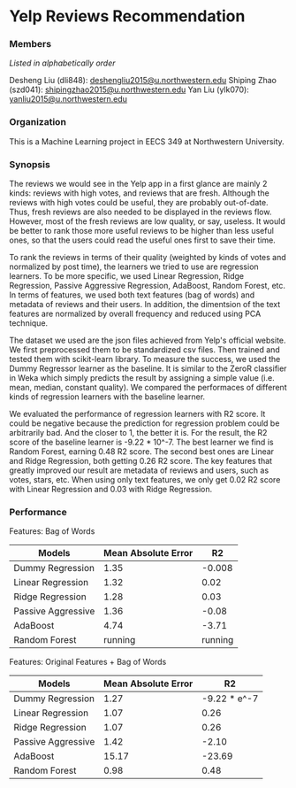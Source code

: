 # Yelp Reviews Recommendation

### Members

_Listed in alphabetically order_

Desheng Liu (dli848): deshengliu2015@u.northwestern.edu
Shiping Zhao (szd041): shipingzhao2015@u.northwestern.edu
Yan Liu (ylk070): yanliu2015@u.northwestern.edu

### Organization

This is a Machine Learning project in EECS 349 at Northwestern University.

### Synopsis

The reviews we would see in the Yelp app in a first glance are mainly 2 kinds: reviews with high votes, and reviews that are fresh. Although the reviews with high votes could be useful, they are probably out-of-date. Thus, fresh reviews are also needed to be displayed in the reviews flow. However, most of the fresh reviews are low quality, or say, useless. It would be better to rank those more useful reviews to be higher than less useful ones, so that the users could read the useful ones first to save their time.

To rank the reviews in terms of their quality (weighted by kinds of votes and normalized by post time), the learners we tried to use are regression learners. To be more specific, we used Linear Regression, Ridge Regression, Passive Aggressive Regression, AdaBoost, Random Forest, etc. In terms of features, we used both text features (bag of words) and metadata of reviews and their users. In addition, the dimentsion of the text features are normalized by overall frequency and reduced using PCA technique.

The dataset we used are the json files achieved from Yelp's official website. We first preprocessed them to be standardized csv files. Then trained and tested them with scikit-learn library. To measure the success, we used the Dummy Regressor learner as the baseline. It is similar to the ZeroR classifier in Weka which simply predicts the result by assigning a simple value (i.e. mean, median, constant quality). We compared the performaces of different kinds of regression learners with the baseline learner.

We evaluated the performance of regression learners with R2 score. It could be negative because the prediction for regression problem could be arbitrarily bad. And the closer to 1, the better it is. For the result, the R2 score of the baseline learner is -9.22 * 10^-7. The best learner we find is Random Forest, earning 0.48 R2 score. The second best ones are Linear and Ridge Regression, both getting 0.26 R2 score. The key features that greatly improved our result are metadata of reviews and users, such as votes, stars, etc. When using only text features, we only get 0.02 R2 score with Linear Regression and 0.03 with Ridge Regression.

### Performance

Features: Bag of Words

| Models             | Mean Absolute Error | R2           |
| -----------------  | ------------------- | ------------ |
| Dummy Regression   | 1.35                | -0.008       |
| Linear Regression  | 1.32                | 0.02         |
| Ridge Regression   | 1.28                | 0.03         |
| Passive Aggressive | 1.36                | -0.08        |
| AdaBoost           | 4.74                | -3.71        |
| Random Forest      | running             | running      |

Features: Original Features + Bag of Words

| Models             | Mean Absolute Error | R2           |
| -----------------  | ------------------- | ------------ |
| Dummy Regression   | 1.27                | -9.22 * e^-7 |
| Linear Regression  | 1.07                | 0.26         |
| Ridge Regression   | 1.07                | 0.26         |
| Passive Aggressive | 1.42                | -2.10        |
| AdaBoost           | 15.17               | -23.69       |
| Random Forest      | 0.98                | 0.48         |
